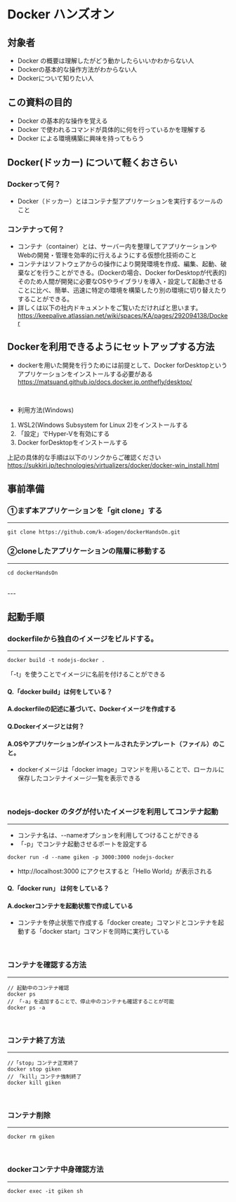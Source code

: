 # Docker ハンズオン
## 対象者
* Docker の概要は理解したがどう動かしたらいいかわからない人
* Dockerの基本的な操作方法がわからない人
* Dockerについて知りたい人

## この資料の目的
* Docker の基本的な操作を覚える
* Docker で使われるコマンドが具体的に何を行っているかを理解する
* Docker による環境構築に興味を持ってもらう

## Docker(ドッカー) について軽くおさらい

### Dockerって何？
* Docker（ドッカー）とはコンテナ型アプリケーションを実行するツールのこと
### コンテナって何？
- コンテナ（container）とは、サーバー内を整理してアプリケーションやWebの開発・管理を効率的に行えるようにする仮想化技術のこと
- コンテナはソフトウェアからの操作により開発環境を作成、編集、起動、破棄などを行うことができる。(Dockerの場合、Docker forDesktopが代表的)<br>
そのため人間が開発に必要なOSやライブラリを導入・設定して起動させることに比べ、簡単、迅速に特定の環境を構築したり別の環境に切り替えたりすることができる。
- 詳しくは以下の社内ドキュメントをご覧いただければと思います。<br>
https://keepalive.atlassian.net/wiki/spaces/KA/pages/292094138/Docker

## Dockerを利用できるようにセットアップする方法

- dockerを用いた開発を行うためには前提として、Docker forDesktopというアプリケーションをインストールする必要がある<br>
https://matsuand.github.io/docs.docker.jp.onthefly/desktop/
<br>

- 利用方法(Windows)
1. WSL2(Windows Subsystem for Linux 2)をインストールする
2. 「設定」でHyper-Vを有効にする
3. Docker forDesktopをインストールする

上記の具体的な手順は以下のリンクからご確認ください
<br>
https://sukkiri.jp/technologies/virtualizers/docker/docker-win_install.html

## 事前準備

### ①まず本アプリケーションを「git clone」する
---
```
git clone https://github.com/k-aSogen/dockerHandsOn.git
```
### ②cloneしたアプリケーションの階層に移動する
---
```
cd dockerHandsOn
```
<br>
---

## 起動手順

###  dockerfileから独自のイメージをビルドする。
---
```
docker build -t nodejs-docker .
```
「-t」を使うことでイメージに名前を付けることができる
<br>

#### Q.「docker build」は何をしている？
#### A.dockerfileの記述に基づいて、Dockerイメージを作成する

#### Q.Dockerイメージとは何？
#### A.OSやアプリケーションがインストールされたテンプレート（ファイル）のこと。
- dockerイメージは「docker image」コマンドを用いることで、ローカルに保存したコンテナイメージ一覧を表示できる
<br>


### nodejs-docker のタグが付いたイメージを利用してコンテナ起動
---
- コンテナ名は、--nameオプションを利用してつけることができる
- 「-p」でコンテナ起動させるポートを設定する
```
docker run -d --name giken -p 3000:3000 nodejs-docker
```
- http://localhost:3000 にアクセスすると「Hello World」が表示される

#### Q.「docker run」 は何をしている？
#### A.dockerコンテナを起動状態で作成している
- コンテナを停止状態で作成する「docker create」コマンドとコンテナを起動する「docker start」コマンドを同時に実行している
<br>

### コンテナを確認する方法
---
```
// 起動中のコンテナ確認
docker ps
// 「-a」を追加することで、停止中のコンテナも確認することが可能
docker ps -a
```
<br>

### コンテナ終了方法
---
```
//「stop」コンテナ正常終了
docker stop giken
// 「kill」コンテナ強制終了
docker kill giken
```
<br>

### コンテナ削除
---
```
docker rm giken
```
<br>

### dockerコンテナ中身確認方法
---
```
docker exec -it giken sh
```
